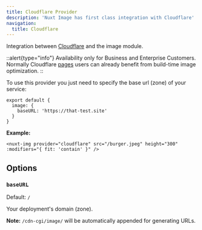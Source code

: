 ```yaml
---
title: Cloudflare Provider
description: 'Nuxt Image has first class integration with Cloudflare'
navigation:
  title: Cloudflare
---
```


Integration between [Cloudflare](https://developers.cloudflare.com/images/) and the image module.

::alert{type="info"}
Availability only for Business and Enterprise Customers. Normally Cloudflare [pages](https://pages.cloudflare.com/) users can already benefit from build-time image optimization.
::

To use this provider you just need to specify the base url (zone) of your service:

```js{}[nuxt.config.js]
export default {
  image: {
    baseURL: 'https://that-test.site'
  }
}
```

**Example:**

```vue
<nuxt-img provider="cloudflare" src="/burger.jpeg" height="300" :modifiers="{ fit: 'contain' }" />
```

## Options

### `baseURL`

Default: `/`

Your deployment's domain (zone).

**Note:** `/cdn-cgi/image/` will be automatically appended for generating URLs.
